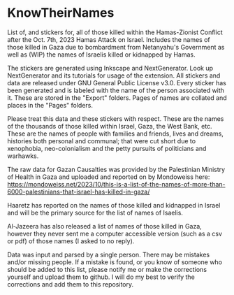 # KnowTheirNames
List of, and stickers for, all of those killed within the Hamas-Zionist Conflict after the Oct. 7th, 2023 Hamas Attack on Israel. Includes the names of those killed in Gaza due to bombardment from Netanyahu's Government as well as (WIP) the names of Israelis killed or kidnapped by Hamas.

The stickers are generated using Inkscape and NextGenerator. Look up NextGenerator and its tutorials for usage of the extension. All stickers and data are released under GNU General Public License v3.0. Every sticker has been generated and is labeled with the name of the person associated with it. These are stored in the "Export" folders. Pages of names are collated and places in the "Pages" folders.

Please treat this data and these stickers with respect. These are the names of the thousands of those killed within Israel, Gaza, the West Bank, etc. These are the names of people with families and friends, lives and dreams, histories both personal and communal; that were cut short due to xenophobia, neo-colonialism and the petty pursuits of politicians and warhawks.

The raw data for Gazan Causalties was provided by the Palestinian Ministry of Health in Gaza and uploaded and reported on by Mondoweiss here: https://mondoweiss.net/2023/10/this-is-a-list-of-the-names-of-more-than-6000-palestinians-that-israel-has-killed-in-gaza/

Haaretz has reported on the names of those killed and kidnapped in Israel and will be the primary source for the list of names of Isaelis. 

Al-Jazeera has also released a list of names of those killed in Gaza, however they never sent me a computer accessible version (such as a csv or pdf) of those names (I asked to no reply).  

Data was input and parsed by a single person. There may be mistakes and/or missing people. If a mistake is found, or you know of someone who should be added to this list, please notify me or make the corrections yourself and upload them to github. I will do my best to verify the corrections and add them to this repository.
